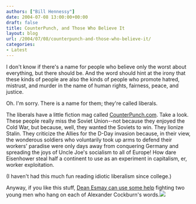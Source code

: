 ```yaml
---
authors: ["Bill Hennessy"]
date: 2004-07-08 13:00:00+00:00
draft: false
title: CounterPunch, and Those Who Believe It
layout: blog
url: /2004/07/08/counterpunch-and-those-who-believe-it/
categories:
- Latest
---
```


I don't know if there's a name for people who believe only the worst about everything, but there should be.  And the word should hint at the irony that these kinds of people are also the kinds of people who promote hatred, mistrust, and murder in the name of  human rights, fairness, peace, and justice.    
  
Oh.  I'm sorry.  There is a name for them; they're called liberals.   
  
The liberals have a little fiction mag called [CounterPunch.com](https://www.counterpunch.com).  Take a look.  These people really miss the Soviet Union--not because they enjoyed the Cold War, but because, well, they wanted the Soviets to win.  They lionize Stalin.  They criticize the Allies for the D-Day invasion because, in their view, the wonderous soldiers who voluntarily took up arms to defend their workers' paradise were only days away from conquering Germany and spreading the joys of Uncle Joe's socialism to all of Europe!  How dare Eisenhower steal half a continent to use as an experiment in capitalism, er, worker exploitation.   
  
(I haven't had this much fun reading idiotic liberalism since college.)    
  
Anyway, if you like this stuff, [Dean Esmay can use some help](https://www.deanesmay.com/posts/1089321794.shtml) fighting two young men who hang on each of Alexander Cockburn's words.![](https://blog.billhennessy.com/aggbug.aspx?PostID=708)

